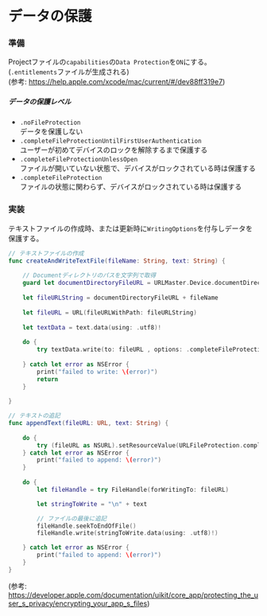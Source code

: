 # データの保護

### 準備
Projectファイルの`capabilities`の`Data Protection`を`ON`にする。(`.entitlements`ファイルが生成される)  
(参考: https://help.apple.com/xcode/mac/current/#/dev88ff319e7)

##### データの保護レベル
- `.noFileProtection`  
データを保護しない  
- `.completeFileProtectionUntilFirstUserAuthentication`  
ユーザーが初めてデバイスのロックを解除するまで保護する  
- `.completeFileProtectionUnlessOpen`  
ファイルが開いていない状態で、デバイスがロックされている時は保護する  
- `.completeFileProtection`  
ファイルの状態に関わらず、デバイスがロックされている時は保護する  

### 実装
テキストファイルの作成時、または更新時に`WritingOptions`を付与しデータを保護する。

```Swift
// テキストファイルの作成
func createAndWriteTextFile(fileName: String, text: String) {
    
    // Documentディレクトリのパスを文字列で取得
    guard let documentDirectoryFileURL = URLMaster.Device.documentDirectoryFileURL else { return }
    
    let fileURLString = documentDirectoryFileURL + fileName
    
    let fileURL = URL(fileURLWithPath: fileURLString)
    
    let textData = text.data(using: .utf8)!
    
    do {
        try textData.write(to: fileURL , options: .completeFileProtection)
        
    } catch let error as NSError {
        print("failed to write: \(error)")
        return
    }
    
}
```

```Swift
// テキストの追記
func appendText(fileURL: URL, text: String) {
    
    do {
        try (fileURL as NSURL).setResourceValue(URLFileProtection.complete, forKey: .fileProtectionKey)
    } catch let error as NSError {
        print("failed to append: \(error)")
    }
    
    do {
        let fileHandle = try FileHandle(forWritingTo: fileURL)

        let stringToWrite = "\n" + text

        // ファイルの最後に追記
        fileHandle.seekToEndOfFile()
        fileHandle.write(stringToWrite.data(using: .utf8)!)

    } catch let error as NSError {
        print("failed to append: \(error)")
    }
}
```
(参考: https://developer.apple.com/documentation/uikit/core_app/protecting_the_user_s_privacy/encrypting_your_app_s_files)
